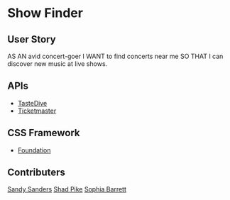 # Show Finder

## User Story
AS AN avid concert-goer
I WANT to find concerts near me
SO THAT I can discover new music at live shows.

## APIs
* [TasteDive](https://tastedive.com/read/api)
* [Ticketmaster](https://developer.ticketmaster.com/products-and-docs/apis/getting-started/)

## CSS Framework
* [Foundation](https://get.foundation/sites/docs/)

## Contributers
[Sandy Sanders](https://github.com/sandy-06)
[Shad Pike](https://github.com/huf0)
[Sophia Barrett](https://github.com/sophiabarrett)
